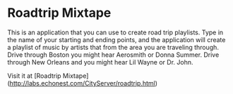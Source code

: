 # Roadtrip Mixtape

This is an application that you can use to create road trip playlists. Type in the name of
your starting and ending points, and the application will create a playlist of music by
artists that from the area you are traveling through. Drive through Boston you might
hear Aerosmith or Donna Summer. Drive through New Orleans and you might hear Lil Wayne or Dr.
John.

Visit it at [Roadtrip Mixtape] (http://labs.echonest.com/CityServer/roadtrip.html)
